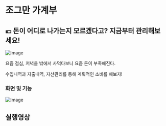 # 조그만 가계부

## 💶 돈이 어디로 나가는지 모르겠다고? 지금부터 관리해보세요!
![image](https://user-images.githubusercontent.com/109647592/191933087-7c8f75f9-07a5-4999-9f73-d6cef4c5dde7.png)

요즘 점심, 저녁을 밖에서 사먹다보니 요즘 돈이 부족해진다.

수입내역과 지출내역, 자산관리를 통해 계획적인 소비를 해보자!

### 화면 및 기능
![image](https://user-images.githubusercontent.com/109647592/191934265-8482c96b-5eda-4119-9928-2455290d83d1.png)


## 실행영상


